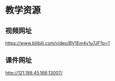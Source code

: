 # 教学资源

## 视频网址
https://www.bilibili.com/video/BV1Em4y1u7JF?p=1

## 课件网址
http://121.199.45.168:13007/
